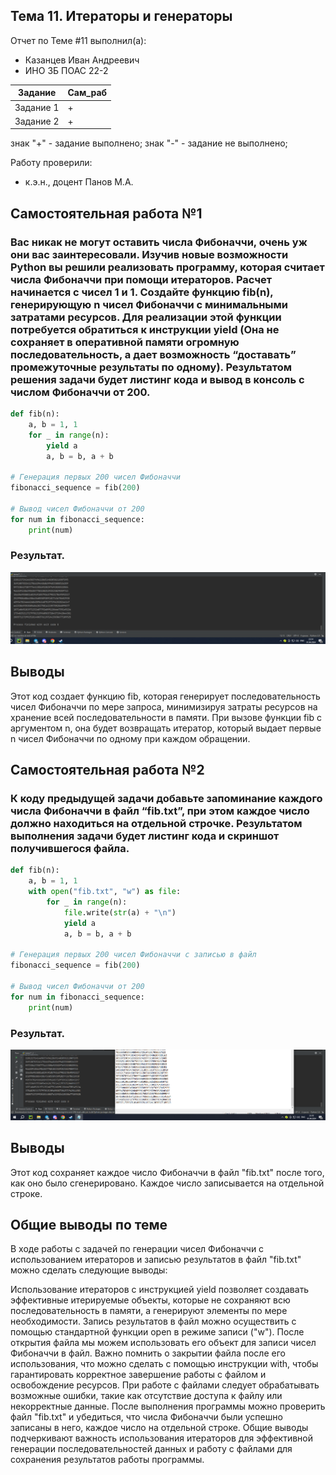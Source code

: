 ## Тема 11. Итераторы и генераторы
Отчет по Теме #11 выполнил(а):
- Казанцев Иван Андреевич
- ИНО ЗБ ПОАС 22-2

| Задание | Сам_раб |
| ------ | ------ |
| Задание 1 | + |
| Задание 2 | + |

знак "+" - задание выполнено; знак "-" - задание не выполнено;

Работу проверили:
- к.э.н., доцент Панов М.А.

## Самостоятельная работа №1
### Вас никак не могут оставить числа Фибоначчи, очень уж они вас заинтересовали. Изучив новые возможности Python вы решили реализовать программу, которая считает числа Фибоначчи при помощи итераторов. Расчет начинается с чисел 1 и 1. Создайте функцию fib(n), генерирующую n чисел Фибоначчи с минимальными затратами ресурсов. Для реализации этой функции потребуется обратиться к инструкции yield (Она не сохраняет в оперативной памяти огромную последовательность, а дает возможность “доставать” промежуточные результаты по одному). Результатом решения задачи будет листинг кода и вывод в консоль с числом Фибоначчи от 200.

```python
def fib(n):
    a, b = 1, 1
    for _ in range(n):
        yield a
        a, b = b, a + b

# Генерация первых 200 чисел Фибоначчи
fibonacci_sequence = fib(200)

# Вывод чисел Фибоначчи от 200
for num in fibonacci_sequence:
    print(num)
```
### Результат.
![Меню](https://github.com/KazantsevIvanAndreevich/software_engineering/blob/%D0%A2%D0%B5%D0%BC%D0%B0_11/pic/tema11_1.png)

## Выводы
Этот код создает функцию fib, которая генерирует последовательность чисел Фибоначчи по мере запроса, минимизируя затраты ресурсов на хранение всей последовательности в памяти. При вызове функции fib с аргументом n, она будет возвращать итератор, который выдает первые n чисел Фибоначчи по одному при каждом обращении.
  
## Самостоятельная работа №2
### К коду предыдущей задачи добавьте запоминание каждого числа Фибоначчи в файл “fib.txt”, при этом каждое число должно находиться на отдельной строчке. Результатом выполнения задачи будет листинг кода и скриншот получившегося файла.

```python
def fib(n):
    a, b = 1, 1
    with open("fib.txt", "w") as file:
        for _ in range(n):
            file.write(str(a) + "\n")
            yield a
            a, b = b, a + b

# Генерация первых 200 чисел Фибоначчи с записью в файл
fibonacci_sequence = fib(200)

# Вывод чисел Фибоначчи от 200
for num in fibonacci_sequence:
    print(num)
```
### Результат.
![Меню](https://github.com/KazantsevIvanAndreevich/software_engineering/blob/%D0%A2%D0%B5%D0%BC%D0%B0_11/pic/tema11_2.png)

## Выводы
Этот код сохраняет каждое число Фибоначчи в файл "fib.txt" после того, как оно было сгенерировано. Каждое число записывается на отдельной строке.
  

## Общие выводы по теме
В ходе работы с задачей по генерации чисел Фибоначчи с использованием итераторов и записью результатов в файл "fib.txt" можно сделать следующие выводы:

Использование итераторов с инструкцией yield позволяет создавать эффективные итерируемые объекты, которые не сохраняют всю последовательность в памяти, а генерируют элементы по мере необходимости.
Запись результатов в файл можно осуществить с помощью стандартной функции open в режиме записи ("w"). После открытия файла мы можем использовать его объект для записи чисел Фибоначчи в файл.
Важно помнить о закрытии файла после его использования, что можно сделать с помощью инструкции with, чтобы гарантировать корректное завершение работы с файлом и освобождение ресурсов.
При работе с файлами следует обрабатывать возможные ошибки, такие как отсутствие доступа к файлу или некорректные данные.
После выполнения программы можно проверить файл "fib.txt" и убедиться, что числа Фибоначчи были успешно записаны в него, каждое число на отдельной строке.
Общие выводы подчеркивают важность использования итераторов для эффективной генерации последовательностей данных и работу с файлами для сохранения результатов работы программы.
